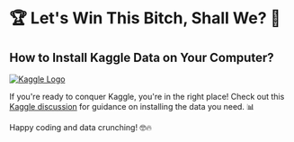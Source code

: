 # 🏆 Let's Win This Bitch, Shall We? 🚀

## How to Install Kaggle Data on Your Computer?

[![Kaggle Logo](https://www.kaggle.com/static/images/site-logo.png)](https://www.kaggle.com/discussions/general/74235)

If you're ready to conquer Kaggle, you're in the right place! Check out this [Kaggle discussion](https://www.kaggle.com/discussions/general/74235) for guidance on installing the data you need. 📊

Happy coding and data crunching! 🤓🔥
